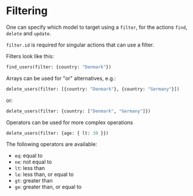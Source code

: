 # Filtering

One can specify which model to target using a `filter`, for the actions
`find`, `delete` and `update`.

`filter.id` is required for singular actions that can use a filter.

Filters look like this:

```graphql
find_users(filter: {country: "Denmark"})
```

Arrays can be used for "or" alternatives, e.g.:

```graphql
delete_users(filter: [{country: "Denmark"}, {country: "Germany"}])
```

or:

```graphql
delete_users(filter: {country: ["Denmark", "Germany"]})
```

Operators can be used for more complex operations

```graphql
delete_users(filter: {age: { lt: 30 }})
```

The following operators are available:
  - `eq`: equal to
  - `ne`: not equal to
  - `lt`: less than
  - `le`: less than, or equal to
  - `gt`: greater than
  - `ge`: greater than, or equal to
